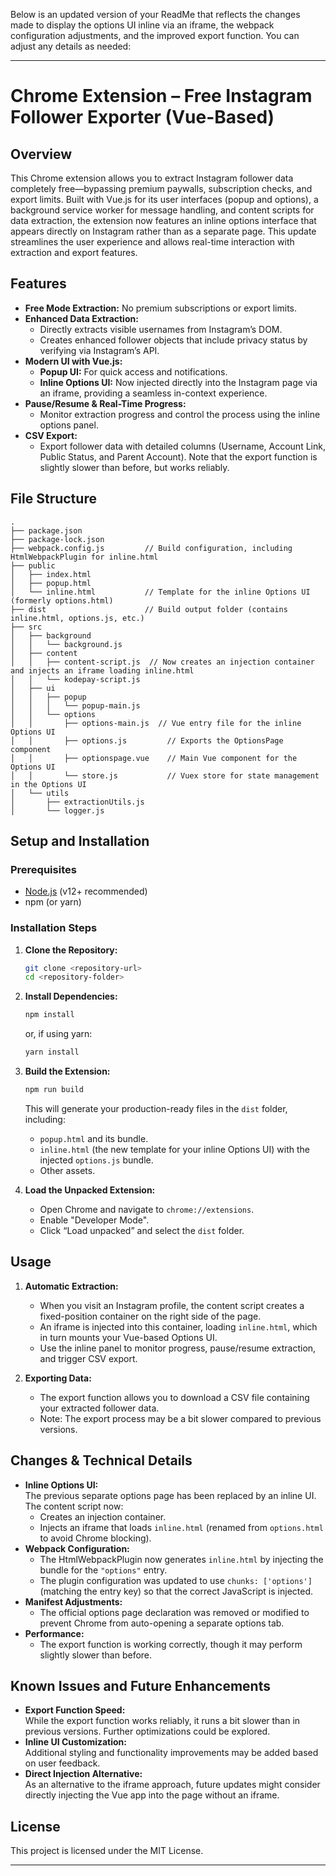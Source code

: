 Below is an updated version of your ReadMe that reflects the changes made to display the options UI inline via an iframe, the webpack configuration adjustments, and the improved export function. You can adjust any details as needed:

---

# Chrome Extension – Free Instagram Follower Exporter (Vue-Based)

## Overview

This Chrome extension allows you to extract Instagram follower data completely free—bypassing premium paywalls, subscription checks, and export limits. Built with Vue.js for its user interfaces (popup and options), a background service worker for message handling, and content scripts for data extraction, the extension now features an inline options interface that appears directly on Instagram rather than as a separate page. This update streamlines the user experience and allows real-time interaction with extraction and export features.

## Features

- **Free Mode Extraction:** No premium subscriptions or export limits.
- **Enhanced Data Extraction:**  
  - Directly extracts visible usernames from Instagram’s DOM.
  - Creates enhanced follower objects that include privacy status by verifying via Instagram’s API.
- **Modern UI with Vue.js:**  
  - **Popup UI:** For quick access and notifications.
  - **Inline Options UI:** Now injected directly into the Instagram page via an iframe, providing a seamless in-context experience.
- **Pause/Resume & Real-Time Progress:**  
  - Monitor extraction progress and control the process using the inline options panel.
- **CSV Export:**  
  - Export follower data with detailed columns (Username, Account Link, Public Status, and Parent Account). Note that the export function is slightly slower than before, but works reliably.

## File Structure

```
.
├── package.json
├── package-lock.json
├── webpack.config.js         // Build configuration, including HtmlWebpackPlugin for inline.html
├── public
│   ├── index.html
│   ├── popup.html
│   └── inline.html           // Template for the inline Options UI (formerly options.html)
├── dist                      // Build output folder (contains inline.html, options.js, etc.)
├── src
│   ├── background
│   │   └── background.js
│   ├── content
│   │   ├── content-script.js  // Now creates an injection container and injects an iframe loading inline.html
│   │   └── kodepay-script.js
│   ├── ui
│   │   ├── popup
│   │   │   └── popup-main.js
│   │   └── options
│   │       ├── options-main.js  // Vue entry file for the inline Options UI
│   │       ├── options.js         // Exports the OptionsPage component
│   │       ├── optionspage.vue    // Main Vue component for the Options UI
│   │       └── store.js           // Vuex store for state management in the Options UI
│   └── utils
│       ├── extractionUtils.js
│       └── logger.js
```

## Setup and Installation

### Prerequisites

- [Node.js](https://nodejs.org/) (v12+ recommended)
- npm (or yarn)

### Installation Steps

1. **Clone the Repository:**

   ```bash
   git clone <repository-url>
   cd <repository-folder>
   ```

2. **Install Dependencies:**

   ```bash
   npm install
   ```
   or, if using yarn:
   ```bash
   yarn install
   ```

3. **Build the Extension:**

   ```bash
   npm run build
   ```

   This will generate your production-ready files in the `dist` folder, including:
   - `popup.html` and its bundle.
   - `inline.html` (the new template for your inline Options UI) with the injected `options.js` bundle.
   - Other assets.

4. **Load the Unpacked Extension:**

   - Open Chrome and navigate to `chrome://extensions`.
   - Enable "Developer Mode".
   - Click “Load unpacked” and select the `dist` folder.

## Usage

1. **Automatic Extraction:**
   - When you visit an Instagram profile, the content script creates a fixed-position container on the right side of the page.
   - An iframe is injected into this container, loading `inline.html`, which in turn mounts your Vue-based Options UI.
   - Use the inline panel to monitor progress, pause/resume extraction, and trigger CSV export.

2. **Exporting Data:**
   - The export function allows you to download a CSV file containing your extracted follower data.
   - Note: The export process may be a bit slower compared to previous versions.

## Changes & Technical Details

- **Inline Options UI:**  
  The previous separate options page has been replaced by an inline UI. The content script now:
  - Creates an injection container.
  - Injects an iframe that loads `inline.html` (renamed from `options.html` to avoid Chrome blocking).
- **Webpack Configuration:**  
  - The HtmlWebpackPlugin now generates `inline.html` by injecting the bundle for the `"options"` entry.
  - The plugin configuration was updated to use `chunks: ['options']` (matching the entry key) so that the correct JavaScript is injected.
- **Manifest Adjustments:**  
  - The official options page declaration was removed or modified to prevent Chrome from auto-opening a separate options tab.
- **Performance:**  
  - The export function is working correctly, though it may perform slightly slower than before.

## Known Issues and Future Enhancements

- **Export Function Speed:**  
  While the export function works reliably, it runs a bit slower than in previous versions. Further optimizations could be explored.
- **Inline UI Customization:**  
  Additional styling and functionality improvements may be added based on user feedback.
- **Direct Injection Alternative:**  
  As an alternative to the iframe approach, future updates might consider directly injecting the Vue app into the page without an iframe.

## License

This project is licensed under the MIT License.

---
